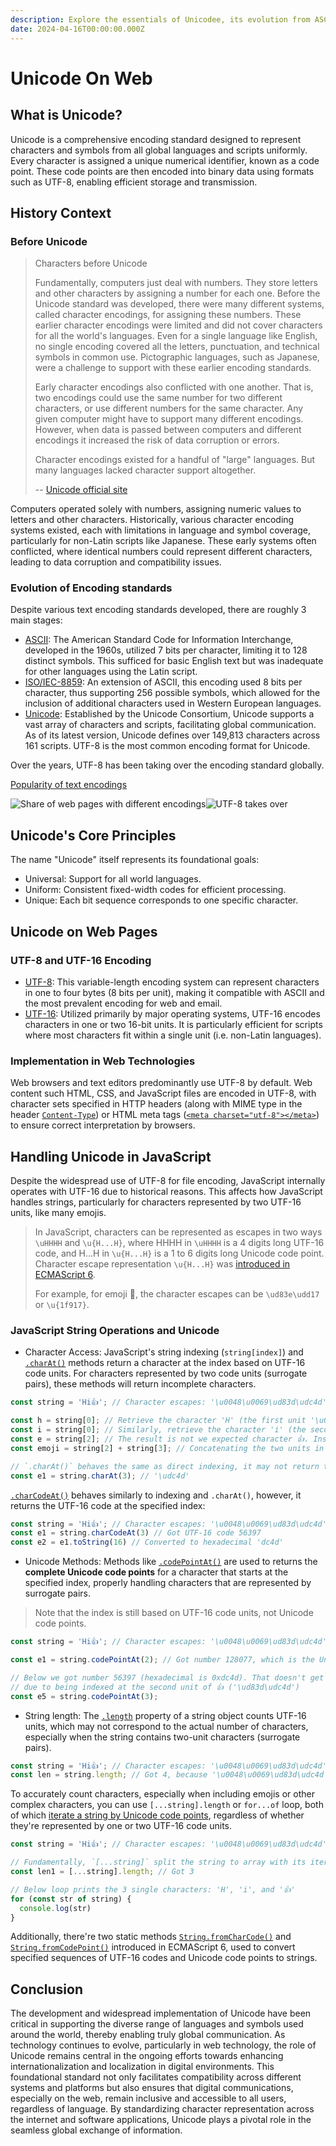 ```yaml
---
description: Explore the essentials of Unicodee, its evolution from ASCII, and its implementation in web technologies and JavaScript, crucial for software development and web design.
date: 2024-04-16T00:00:00.000Z
---
```


# Unicode On Web

## What is Unicode?

Unicode is a comprehensive encoding standard designed to represent characters and symbols from all global languages and scripts uniformly. Every character is assigned a unique numerical identifier, known as a code point. These code points are then encoded into binary data using formats such as UTF-8, enabling efficient storage and transmission.

## History Context

### Before Unicode

> Characters before Unicode
>
> Fundamentally, computers just deal with numbers.  They store letters and other characters by assigning a number for each one.  Before the Unicode standard was developed, there were many different systems, called character encodings, for assigning these numbers.  These earlier character encodings were limited and did not cover characters for all the world's languages. Even for a single language like English, no single encoding covered all the letters, punctuation, and technical symbols in common use.  Pictographic languages, such as Japanese, were a challenge to support with these earlier encoding standards.
>
> Early character encodings also conflicted with one another.  That is, two encodings could use the same number for two different characters, or use different numbers for the same character.  Any given computer might have to support many different encodings. However, when data is passed between computers and different encodings it increased the risk of data corruption or errors.
>
> Character encodings existed for a handful of "large" languages. But many languages lacked character support altogether.
>
> \-- [Unicode official site](https://home.unicode.org/about-unicode/)

Computers operated solely with numbers, assigning numeric values to letters and other characters. Historically, various character encoding systems existed, each with limitations in language and symbol coverage, particularly for non-Latin scripts like Japanese. These early systems often conflicted, where identical numbers could represent different characters, leading to data corruption and compatibility issues.

### Evolution of Encoding standards

Despite various text encoding standards developed, there are roughly 3 main stages:

- [ASCII](https://en.wikipedia.org/wiki/ASCII): The American Standard Code for Information Interchange, developed in the 1960s, utilized 7 bits per character, limiting it to 128 distinct symbols. This sufficed for basic English text but was inadequate for other languages using the Latin script.
- [ISO/IEC-8859](https://en.wikipedia.org/wiki/ISO/IEC_8859): An extension of ASCII, this encoding used 8 bits per character, thus supporting 256 possible symbols, which allowed for the inclusion of additional characters used in Western European languages.
- [Unicode](https://home.unicode.org/): Established by the Unicode Consortium, Unicode supports a vast array of characters and scripts, facilitating global communication. As of its latest version, Unicode defines over 149,813 characters across 161 scripts. UTF-8 is the most common encoding format for Unicode.

Over the years, UTF-8 has been taking over the encoding standard globally.

[Popularity of text encodings](https://en.wikipedia.org/wiki/Popularity_of_text_encodings)

![Share of web pages with different encodings](/Unicode_Web_growth.svg.png)![UTF-8 takes over](/UTF-8_takes_over.png)

## Unicode's Core Principles

The name "Unicode" itself represents its foundational goals:

- Universal: Support for all world languages.
- Uniform: Consistent fixed-width codes for efficient processing.
- Unique: Each bit sequence corresponds to one specific character.

## Unicode on Web Pages

### UTF-8 and UTF-16 Encoding

- [UTF-8](https://en.wikipedia.org/wiki/UTF-8): This variable-length encoding system can represent characters in one to four bytes (8 bits per unit), making it compatible with ASCII and the most prevalent encoding for web and email.
- [UTF-16](https://en.wikipedia.org/wiki/UTF-16): Utilized primarily by major operating systems, UTF-16 encodes characters in one or two 16-bit units. It is particularly efficient for scripts where most characters fit within a single unit (i.e. non-Latin languages).

### Implementation in Web Technologies

Web browsers and text editors predominantly use UTF-8 by default. Web content such HTML, CSS, and JavaScript files are encoded in UTF-8, with character sets specified in HTTP headers (along with MIME type in the header [`Content-Type`](https://developer.mozilla.org/en-US/docs/Web/HTTP/Headers/Content-Type)) or HTML meta tags ([`<meta charset="utf-8"></meta>`](https://developer.mozilla.org/en-US/docs/Web/HTML/Element/meta#charset)) to ensure correct interpretation by browsers.

## Handling Unicode in JavaScript

Despite the widespread use of UTF-8 for file encoding, JavaScript internally operates with UTF-16 due to historical reasons. This affects how JavaScript handles strings, particularly for characters represented by two UTF-16 units, like many emojis.

> In JavaScript, characters can be represented as escapes in two ways `\uHHHH` and `\u{H...H}`, where HHHH in `\uHHHH` is a 4 digits long UTF-16 code, and H...H in `\u{H...H}` is a 1 to 6 digits long Unicode code point. Character escape representation `\u{H...H}` was [introduced in ECMAScript 6](https://262.ecma-international.org/6.0/#sec-literals-string-literals).
>
> For example, for emoji 🤗, the character escapes can be `\ud83e\udd17` or `\u{1f917}`.

### JavaScript String Operations and Unicode

- Character Access: JavaScript's string indexing (`string[index]`) and [`.charAt()`](https://developer.mozilla.org/en-US/docs/Web/JavaScript/Reference/Global_Objects/String/charAt) methods return a character at the index based on UTF-16 code units. For characters represented by two code units (surrogate pairs), these methods will return incomplete characters.

```js
const string = 'Hi👍'; // Character escapes: '\u0048\u0069\ud83d\udc4d'

const h = string[0]; // Retrieve the character 'H' (the first unit '\u0048'), because 'H' is encoded to one single unit of UTF-16
const i = string[0]; // Similarly, retrieve the character 'i' (the second unit '\u0069')
const e = string[2]; // The result is not we expected character 👍. Instead, we retrieved the third unit escape '\ud83d', which is the first half of a pair of escapes of 👍.
const emoji = string[2] + string[3]; // Concatenating the two units in sequence, we retrieved the complete emoji 👍 ('\ud83d\udc4d').

// `.charAt()` behaves the same as direct indexing, it may not return the correct character, instead, the unit of the indexed position:
const e1 = string.charAt(3); // '\udc4d'
```

[`.charCodeAt()`](https://developer.mozilla.org/en-US/docs/Web/JavaScript/Reference/Global_Objects/String/charCodeAt) behaves similarly to indexing and `.charAt()`, however, it returns the UTF-16 code at the specified index:

```js
const string = 'Hi👍'; // Character escapes: '\u0048\u0069\ud83d\udc4d'
const e1 = string.charCodeAt(3) // Got UTF-16 code 56397
const e2 = e1.toString(16) // Converted to hexadecimal 'dc4d'
```

- Unicode Methods: Methods like [`.codePointAt()`](https://developer.mozilla.org/en-US/docs/Web/JavaScript/Reference/Global_Objects/String/codePointAt) are used to returns the **complete Unicode code points** for a character that starts at the specified index, properly handling characters that are represented by surrogate pairs.

> Note that the index is still based on UTF-16 code units, not Unicode code points.

```js
const string = 'Hi👍'; // Character escapes: '\u0048\u0069\ud83d\udc4d'

const e1 = string.codePointAt(2); // Got number 128077, which is the Unicode code point of 👍, decoded from 0xd83ddc4d

// Below we got number 56397 (hexadecimal is 0xdc4d). That doesn't get the correct Unicode code point,
// due to being indexed at the second unit of 👍 ('\ud83d\udc4d')
const e5 = string.codePointAt(3);
```

- String length: The [`.length`](https://developer.mozilla.org/en-US/docs/Web/JavaScript/Reference/Global_Objects/String/length) property of a string object counts UTF-16 units, which may not correspond to the actual number of characters, especially when the string contains two-unit characters (surrogate pairs).

```js
const string = 'Hi👍'; // Character escapes: '\u0048\u0069\ud83d\udc4d'
const len = string.length; // Got 4, because '\u0048\u0069\ud83d\udc4d' has 4 units
```

To accurately count characters, especially when including emojis or other complex characters, you can use `[...string].length` or `for...of` loop, both of which [iterate a string by Unicode code points](https://developer.mozilla.org/en-US/docs/Web/JavaScript/Reference/Global_Objects/String/@@iterator), regardless of whether they're represented by one or two UTF-16 code units.

```js
const string = 'Hi👍'; // Character escapes: '\u0048\u0069\ud83d\udc4d'

// Fundamentally, `[...string]` split the string to array with its iterator which iterates based on Unicode code points
const len1 = [...string].length; // Got 3

// Below loop prints the 3 single characters: 'H', 'i', and '👍'
for (const str of string) {
  console.log(str)
}
```

Additionally, there're two static methods [`String.fromCharCode()`](https://developer.mozilla.org/en-US/docs/Web/JavaScript/Reference/Global_Objects/String/fromCharCode) and [`String.fromCodePoint()`](https://developer.mozilla.org/en-US/docs/Web/JavaScript/Reference/Global_Objects/String/fromCodePoint) introduced in ECMAScript 6, used to convert specified sequences of UTF-16 codes and Unicode code points to strings.

## Conclusion

The development and widespread implementation of Unicode have been critical in supporting the diverse range of languages and symbols used around the world, thereby enabling truly global communication. As technology continues to evolve, particularly in web technology, the role of Unicode remains central in the ongoing efforts towards enhancing internationalization and localization in digital environments. This foundational standard not only facilitates compatibility across different systems and platforms but also ensures that digital communications, especially on the web, remain inclusive and accessible to all users, regardless of language. By standardizing character representation across the internet and software applications, Unicode plays a pivotal role in the seamless global exchange of information.
